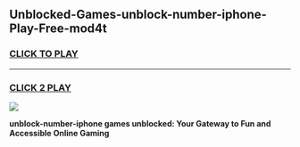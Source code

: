 
## Unblocked-Games-unblock-number-iphone-Play-Free-mod4t
<h3>
<a href="https://premium76.site?title=unblock-number-iphone&ref=12A">CLICK TO PLAY</a></h3>
<hr>

<h3>
<a href="https://premium76.site?title=unblock-number-iphone&ref=12A">CLICK 2 PLAY</a>
  
</h3>

<a href="https://premium76.site?title=unblock-number-iphone&ref=12A"><img src="https://clearcache.store/games.png"></a>


**unblock-number-iphone games unblocked: Your Gateway to Fun and Accessible Online Gaming**
